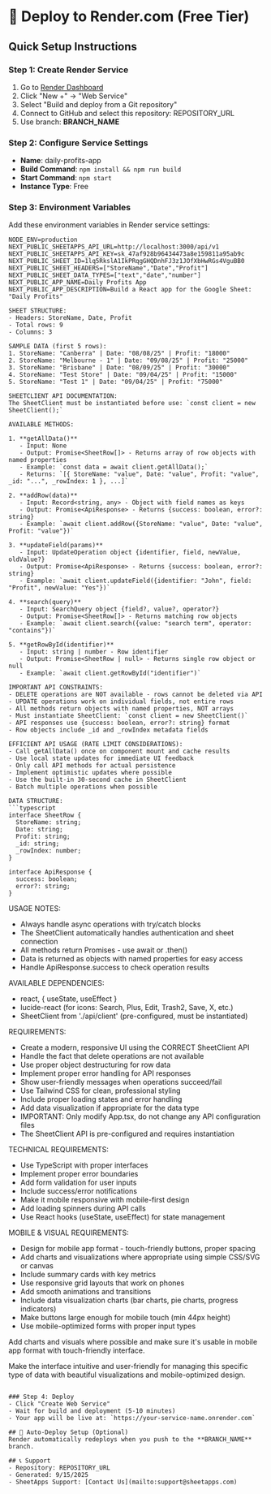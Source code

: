 
# 🚀 Deploy to Render.com (Free Tier)

## Quick Setup Instructions

### Step 1: Create Render Service
1. Go to [Render Dashboard](https://dashboard.render.com/)
2. Click "New +" → "Web Service"
3. Select "Build and deploy from a Git repository"
4. Connect to GitHub and select this repository: REPOSITORY_URL
5. Use branch: **BRANCH_NAME**

### Step 2: Configure Service Settings
- **Name**: daily-profits-app
- **Build Command**: `npm install && npm run build`
- **Start Command**: `npm start`
- **Instance Type**: Free

### Step 3: Environment Variables
Add these environment variables in Render service settings:

```
NODE_ENV=production
NEXT_PUBLIC_SHEETAPPS_API_URL=http://localhost:3000/api/v1
NEXT_PUBLIC_SHEETAPPS_API_KEY=sk_47af928b96434473a8e159811a95ab9c
NEXT_PUBLIC_SHEET_ID=1lq5RkslA1IkPRqgGHQDnhFJ3z1JOfXbHwRGs4VguBB0
NEXT_PUBLIC_SHEET_HEADERS=["StoreName","Date","Profit"]
NEXT_PUBLIC_SHEET_DATA_TYPES=["text","date","number"]
NEXT_PUBLIC_APP_NAME=Daily Profits App
NEXT_PUBLIC_APP_DESCRIPTION=Build a React app for the Google Sheet: "Daily Profits"

SHEET STRUCTURE:
- Headers: StoreName, Date, Profit
- Total rows: 9
- Columns: 3

SAMPLE DATA (first 5 rows):
1. StoreName: "Canberra" | Date: "08/08/25" | Profit: "18000"
2. StoreName: "Melbourne - 1" | Date: "09/08/25" | Profit: "25000"
3. StoreName: "Brisbane" | Date: "08/09/25" | Profit: "30000"
4. StoreName: "Test Store" | Date: "09/04/25" | Profit: "15000"
5. StoreName: "Test 1" | Date: "09/04/25" | Profit: "75000"

SHEETCLIENT API DOCUMENTATION:
The SheetClient must be instantiated before use: `const client = new SheetClient();`

AVAILABLE METHODS:

1. **getAllData()**
   - Input: None
   - Output: Promise<SheetRow[]> - Returns array of row objects with named properties
   - Example: `const data = await client.getAllData();`
   - Returns: `[{ StoreName: "value", Date: "value", Profit: "value", _id: "...", _rowIndex: 1 }, ...]`

2. **addRow(data)**
   - Input: Record<string, any> - Object with field names as keys
   - Output: Promise<ApiResponse> - Returns {success: boolean, error?: string}
   - Example: `await client.addRow({StoreName: "value", Date: "value", Profit: "value"})`

3. **updateField(params)**
   - Input: UpdateOperation object {identifier, field, newValue, oldValue?}
   - Output: Promise<ApiResponse> - Returns {success: boolean, error?: string}
   - Example: `await client.updateField({identifier: "John", field: "Profit", newValue: "Yes"})`

4. **search(query)**
   - Input: SearchQuery object {field?, value?, operator?}
   - Output: Promise<SheetRow[]> - Returns matching row objects
   - Example: `await client.search({value: "search term", operator: "contains"})`

5. **getRowById(identifier)**
   - Input: string | number - Row identifier
   - Output: Promise<SheetRow | null> - Returns single row object or null
   - Example: `await client.getRowById("identifier")`

IMPORTANT API CONSTRAINTS:
- DELETE operations are NOT available - rows cannot be deleted via API
- UPDATE operations work on individual fields, not entire rows
- All methods return objects with named properties, NOT arrays
- Must instantiate SheetClient: `const client = new SheetClient()`
- API responses use {success: boolean, error?: string} format
- Row objects include _id and _rowIndex metadata fields

EFFICIENT API USAGE (RATE LIMIT CONSIDERATIONS):
- Call getAllData() once on component mount and cache results
- Use local state updates for immediate UI feedback
- Only call API methods for actual persistence
- Implement optimistic updates where possible
- Use the built-in 30-second cache in SheetClient
- Batch multiple operations when possible

DATA STRUCTURE:
```typescript
interface SheetRow {
  StoreName: string;
  Date: string;
  Profit: string;
  _id: string;
  _rowIndex: number;
}

interface ApiResponse {
  success: boolean;
  error?: string;
}
```

USAGE NOTES:
- Always handle async operations with try/catch blocks
- The SheetClient automatically handles authentication and sheet connection
- All methods return Promises - use await or .then()
- Data is returned as objects with named properties for easy access
- Handle ApiResponse.success to check operation results

AVAILABLE DEPENDENCIES:
- react, { useState, useEffect }
- lucide-react (for icons: Search, Plus, Edit, Trash2, Save, X, etc.)
- SheetClient from './api/client' (pre-configured, must be instantiated)

REQUIREMENTS:
- Create a modern, responsive UI using the CORRECT SheetClient API
- Handle the fact that delete operations are not available
- Use proper object destructuring for row data
- Implement proper error handling for API responses
- Show user-friendly messages when operations succeed/fail
- Use Tailwind CSS for clean, professional styling
- Include proper loading states and error handling
- Add data visualization if appropriate for the data type
- IMPORTANT: Only modify App.tsx, do not change any API configuration files
- The SheetClient API is pre-configured and requires instantiation

TECHNICAL REQUIREMENTS:
- Use TypeScript with proper interfaces
- Implement proper error boundaries
- Add form validation for user inputs
- Include success/error notifications
- Make it mobile responsive with mobile-first design
- Add loading spinners during API calls
- Use React hooks (useState, useEffect) for state management

MOBILE & VISUAL REQUIREMENTS:
- Design for mobile app format - touch-friendly buttons, proper spacing
- Add charts and visualizations where appropriate using simple CSS/SVG or canvas
- Include summary cards with key metrics
- Use responsive grid layouts that work on phones
- Add smooth animations and transitions
- Include data visualization charts (bar charts, pie charts, progress indicators)
- Make buttons large enough for mobile touch (min 44px height)
- Use mobile-optimized forms with proper input types

Add charts and visuals where possible and make sure it's usable in mobile app format with touch-friendly interface.

Make the interface intuitive and user-friendly for managing this specific type of data with beautiful visualizations and mobile-optimized design.
```

### Step 4: Deploy
- Click "Create Web Service"
- Wait for build and deployment (5-10 minutes)
- Your app will be live at: `https://your-service-name.onrender.com`

## 🔄 Auto-Deploy Setup (Optional)
Render automatically redeploys when you push to the **BRANCH_NAME** branch.

## 📞 Support
- Repository: REPOSITORY_URL
- Generated: 9/15/2025
- SheetApps Support: [Contact Us](mailto:support@sheetapps.com)
